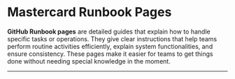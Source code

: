 # Mastercard Runbook Pages

**GitHub Runbook pages** are detailed guides that explain how to handle specific tasks or operations. They give clear instructions that help teams perform routine activities efficiently, explain system functionalities, and ensure consistency. These pages make it easier for teams to get things done without needing special knowledge in the moment.

---
